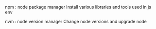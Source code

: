 npm : node package manager
Install various libraries and tools used in js env

nvm : node version manager
Change node versions and upgrade node


